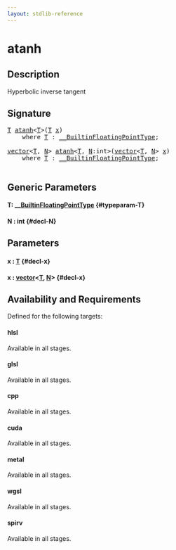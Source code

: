 ```yaml
---
layout: stdlib-reference
---
```


# atanh

## Description

Hyperbolic inverse tangent




## Signature 

<pre>
<a href="/stdlib-reference/global-decls/atanh#typeparam-T" class="code_type">T</a> <a href="/stdlib-reference/global-decls/atanh">atanh</a>&lt;<a href="/stdlib-reference/global-decls/atanh#typeparam-T" class="code_type">T</a>&gt;(<a href="/stdlib-reference/global-decls/atanh#typeparam-T" class="code_type">T</a> <a href="/stdlib-reference/global-decls/atanh#decl-x" class="code_param">x</a>)
    <span class='code_keyword'>where</span> <a href="/stdlib-reference/global-decls/atanh#typeparam-T" class="code_type">T</a> : <a href="/stdlib-reference/interfaces/builtinfloatingpointtype-0129hm/index" class="code_type">__BuiltinFloatingPointType</a>;

<a href="/stdlib-reference/types/vector/index" class="code_type">vector</a>&lt;<a href="/stdlib-reference/global-decls/atanh#typeparam-T" class="code_type">T</a>, <a href="/stdlib-reference/global-decls/atanh#decl-N" class="code_var">N</a>&gt; <a href="/stdlib-reference/global-decls/atanh">atanh</a>&lt;<a href="/stdlib-reference/global-decls/atanh#typeparam-T" class="code_type">T</a>, <a href="/stdlib-reference/global-decls/atanh#decl-N" class="code_var">N</a>:<span class="code_keyword">int</span>&gt;(<a href="/stdlib-reference/types/vector/index" class="code_type">vector</a>&lt;<a href="/stdlib-reference/global-decls/atanh#typeparam-T" class="code_type">T</a>, <a href="/stdlib-reference/global-decls/atanh#decl-N" class="code_var">N</a>&gt; <a href="/stdlib-reference/global-decls/atanh#decl-x" class="code_param">x</a>)
    <span class='code_keyword'>where</span> <a href="/stdlib-reference/global-decls/atanh#typeparam-T" class="code_type">T</a> : <a href="/stdlib-reference/interfaces/builtinfloatingpointtype-0129hm/index" class="code_type">__BuiltinFloatingPointType</a>;

</pre>

## Generic Parameters

#### T: [\_\_BuiltinFloatingPointType](/stdlib-reference/interfaces/builtinfloatingpointtype-0129hm/index) {#typeparam-T}
#### N  : int {#decl-N}

## Parameters

#### x  : [T](/stdlib-reference/global-decls/atanh#typeparam-T) {#decl-x}
#### x  : [vector](/stdlib-reference/types/vector/index)\<[T](/stdlib-reference/types/vector/index#typeparam-T), [N](/stdlib-reference/types/vector/index#decl-N)\> {#decl-x}

## Availability and Requirements

Defined for the following targets:

#### hlsl
Available in all stages.

#### glsl
Available in all stages.

#### cpp
Available in all stages.

#### cuda
Available in all stages.

#### metal
Available in all stages.

#### wgsl
Available in all stages.

#### spirv
Available in all stages.



